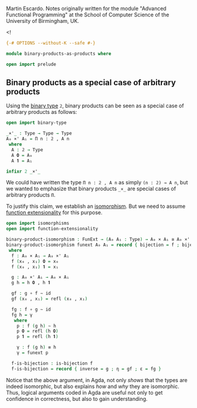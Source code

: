 
Martin Escardo.
Notes originally written for the module "Advanced Functional Programming"
at the School of Computer Science of the University of Birmingham, UK.


<!
```agda
{-# OPTIONS --without-K --safe #-}

module binary-products-as-products where

open import prelude
```
>

## Binary products as a special case of arbitrary products

Using the [binary type](binary-type.lagda.md) `𝟚`, binary products can be seen as a special case of arbitrary products as follows:
```agda
open import binary-type

_×'_ : Type → Type → Type
A₀ ×' A₁ = Π n ꞉ 𝟚 , A n
 where
  A : 𝟚 → Type
  A 𝟎 = A₀
  A 𝟏 = A₁

infixr 2 _×'_
```
We could have written the type `Π n ꞉ 𝟚 , A n` as simply `(n : 𝟚) → A n`, but we wanted to emphasize that binary products `_×_` are special cases of arbitrary products `Π`.

To justify this claim, we establish an [isomorphism](isomorphism.lagda.md). But we need to assume [function extensionality](function-extensionality.lagda.md) for this purpose.
```agda
open import isomorphisms
open import function-extensionality

binary-product-isomorphism : FunExt → (A₀ A₁ : Type) → A₀ × A₁ ≅ A₀ ×' A₁
binary-product-isomorphism funext A₀ A₁ = record { bijection = f ; bijectivity = f-is-bijection }
 where
  f : A₀ × A₁ → A₀ ×' A₁
  f (x₀ , x₁) 𝟎 = x₀
  f (x₀ , x₁) 𝟏 = x₁

  g : A₀ ×' A₁ → A₀ × A₁
  g h = h 𝟎 , h 𝟏

  gf : g ∘ f ∼ id
  gf (x₀ , x₁) = refl (x₀ , x₁)

  fg : f ∘ g ∼ id
  fg h = γ
   where
    p : f (g h) ∼ h
    p 𝟎 = refl (h 𝟎)
    p 𝟏 = refl (h 𝟏)

    γ : f (g h) ≡ h
    γ = funext p

  f-is-bijection : is-bijection f
  f-is-bijection = record { inverse = g ; η = gf ; ε = fg }
```
Notice that the above argument, in Agda, not only *shows* that the types are indeed isomorphic, but also explains *how* and *why* they are isomorphic. Thus, logical arguments coded in Agda are useful not only to get confidence in correctness, but also to gain understanding.
